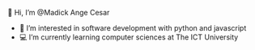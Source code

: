 👋 Hi, I’m @Madick Ange Cesar

- 👀 I’m interested in software development with python and javascript
- 💻 I’m currently learning computer sciences at The ICT University
